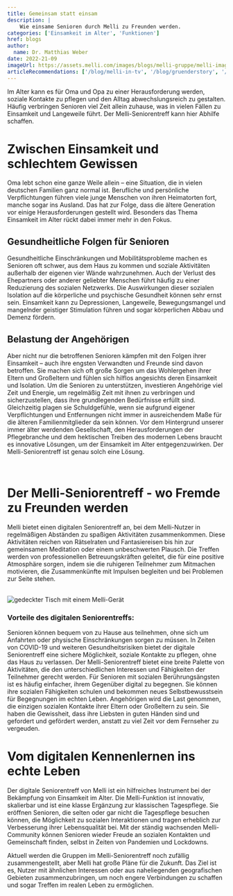 ```yaml
---
title: Gemeinsam statt einsam
description: |
    Wie einsame Senioren durch Melli zu Freunden werden.
categories: ['Einsamkeit im Alter', 'Funktionen']
href: blogs
author:
  name: Dr. Matthias Weber
date: 2022-21-09
imageUrl: https://assets.melli.com/images/blogs/melli-gruppe/melli-image-testimonial-helga-6v4-1536.webp
articleRecommendations: ['/blog/melli-in-tv', '/blog/gruenderstory', '/blog/beispieltag']
---
```


<intro-section>
Im Alter kann es für Oma und Opa zu einer Herausforderung werden, soziale Kontakte zu pflegen und den Alltag abwechslungsreich zu gestalten. Häufig verbringen Senioren viel Zeit allein zuhause, was in vielen Fällen zu Einsamkeit und Langeweile führt. Der Melli-Seniorentreff kann hier Abhilfe schaffen.
</intro-section>

<br>

# Zwischen Einsamkeit und schlechtem Gewissen

Oma lebt schon eine ganze Weile allein – eine Situation, die in vielen deutschen Familien ganz normal ist. Berufliche und persönliche Verpflichtungen führen viele junge Menschen von ihren Heimatorten fort, manche sogar ins Ausland. Das hat zur Folge, dass die ältere Generation vor einige Herausforderungen gestellt wird. Besonders das Thema Einsamkeit im Alter rückt dabei immer mehr in den Fokus.

## Gesundheitliche Folgen für Senioren

Gesundheitliche Einschränkungen und Mobilitätsprobleme machen es Senioren oft schwer, aus dem Haus zu kommen und soziale Aktivitäten außerhalb der eigenen vier Wände wahrzunehmen. Auch der Verlust des Ehepartners oder anderer geliebter Menschen führt häufig zu einer Reduzierung des sozialen Netzwerks. Die Auswirkungen dieser sozialen Isolation auf die körperliche und psychische Gesundheit können sehr ernst sein. Einsamkeit kann zu Depressionen, Langeweile, Bewegungsmangel und mangelnder geistiger Stimulation führen und sogar körperlichen Abbau und Demenz fördern.

## Belastung der Angehörigen

Aber nicht nur die betroffenen Senioren kämpfen mit den Folgen ihrer Einsamkeit – auch ihre engsten Verwandten und Freunde sind davon betroffen. Sie machen sich oft große Sorgen um das Wohlergehen ihrer Eltern und Großeltern und fühlen sich hilflos angesichts deren Einsamkeit und Isolation. Um die Senioren zu unterstützen, investieren Angehörige viel Zeit und Energie, um regelmäßig Zeit mit ihnen zu verbringen und sicherzustellen, dass ihre grundlegenden Bedürfnisse erfüllt sind. Gleichzeitig plagen sie Schuldgefühle, wenn sie aufgrund eigener Verpflichtungen und Entfernungen nicht immer in ausreichendem Maße für die älteren Familienmitglieder da sein können.
Vor dem Hintergrund unserer immer älter werdenden Gesellschaft, den Herausforderungen der Pflegebranche und dem hektischen Treiben des modernen Lebens braucht es innovative Lösungen, um der Einsamkeit im Alter entgegenzuwirken. Der Melli-Seniorentreff ist genau solch eine Lösung.

<br>

# Der Melli-Seniorentreff - wo Fremde zu Freunden werden

Melli bietet einen digitalen Seniorentreff an, bei dem Melli-Nutzer in regelmäßigen Abständen zu spaßigen Aktivitäten zusammenkommen. Diese Aktivitäten reichen von Rätselraten und Fantasiereisen bis hin zur gemeinsamen Meditation oder einem unbeschwerten Plausch. Die Treffen werden von professionellen Betreuungskräften geleitet, die für eine positive Atmosphäre sorgen, indem sie die ruhigeren Teilnehmer zum Mitmachen motivieren, die Zusammenkünfte mit Impulsen begleiten und bei Problemen zur Seite stehen.

<br>

  <img class="rounded-3xl aspect-9/4 object-cover" src="https://assets.melli.com/images/commercials/melli_commercial-screenshots_social-contacts_1-1536.webp" alt="gedeckter Tisch mit einem Melli-Gerät">

<br>

### Vorteile des digitalen Seniorentreffs:

<IconList heading="Flexibilität: " icon="i-ph:check">
  Senioren können bequem von zu Hause aus teilnehmen, ohne sich um Anfahrten oder physische Einschränkungen sorgen zu müssen.
</IconList>
<IconList heading="Sicherheit: " icon="i-ph:check">
  In Zeiten von COVID-19 und weiteren Gesundheitsrisiken bietet der digitale Seniorentreff eine sichere Möglichkeit, soziale Kontakte zu pflegen, ohne das Haus zu verlassen.
</IconList>
<IconList heading="Vielfalt der Aktivitäten: " icon="i-ph:check">
  Der Melli-Seniorentreff bietet eine breite Palette von Aktivitäten, die den unterschiedlichen Interessen und Fähigkeiten der Teilnehmer gerecht werden.
</IconList>
<IconList heading="Perfekt für Senioren mit Berührungsängsten: " icon="i-ph:check">
Für Senioren mit sozialen Berührungsängsten ist es häufig einfacher, ihrem Gegenüber digital zu begegnen. Sie können ihre sozialen Fähigkeiten schulen und bekommen neues Selbstbewusstsein für Begegnungen im echten Leben.
</IconList>
<IconList heading="Entlastung für Angehörige: " icon="i-ph:check">
Angehörigen wird die Last genommen, die einzigen sozialen Kontakte ihrer Eltern oder Großeltern zu sein. Sie haben die Gewissheit, dass ihre Liebsten in guten Händen sind und gefordert und gefördert werden, anstatt zu viel Zeit vor dem Fernseher zu vergeuden.
</IconList>

<br>

# Vom digitalen Kennenlernen ins echte Leben

Der digitale Seniorentreff von Melli ist ein hilfreiches Instrument bei der Bekämpfung von Einsamkeit im Alter. Die Melli-Funktion ist innovativ, skalierbar und ist eine klasse Ergänzung zur klassischen Tagespflege. Sie eröffnen Senioren, die selten oder gar nicht die Tagespflege besuchen können, die Möglichkeit zu sozialen Interaktionen und tragen erheblich zur Verbesserung ihrer Lebensqualität bei. Mit der ständig wachsenden Melli-Community können Senioren wieder Freude an sozialen Kontakten und Gemeinschaft finden, selbst in Zeiten von Pandemien und Lockdowns.

Aktuell werden die Gruppen im Melli-Seniorentreff noch zufällig zusammengestellt, aber Melli hat große Pläne für die Zukunft. Das Ziel ist es, Nutzer mit ähnlichen Interessen oder aus naheliegenden geografischen Gebieten zusammenzubringen, um noch engere Verbindungen zu schaffen und sogar Treffen im realen Leben zu ermöglichen.